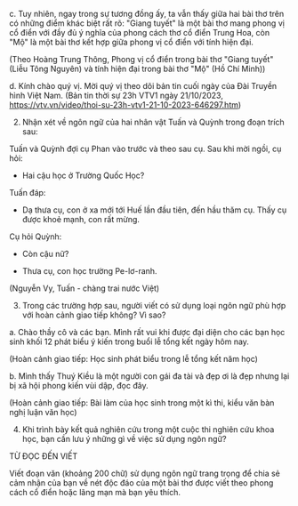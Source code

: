 c. Tuy nhiên, ngay trong sự tương đồng ấy, ta vẫn thấy giữa hai bài thơ trên có những điểm khác biệt rất rõ: "Giang tuyết" là một bài thơ mang phong vị cổ điển với đầy đủ ý nghĩa của phong cách thơ cổ điển Trung Hoa, còn "Mộ" là một bài thơ kết hợp giữa phong vị cổ điển với tính hiện đại.

(Theo Hoàng Trung Thông, Phong vị cổ điển trong bài thơ "Giang tuyết" (Liễu Tông Nguyên) và tính hiện đại trong bài thơ "Mộ" (Hồ Chí Minh))

d. Kính chào quý vị. Mời quý vị theo dõi bản tin cuối ngày của Đài Truyền hình Việt Nam.
(Bản tin thời sự 23h VTV1 ngày 21/10/2023, https://vtv.vn/video/thoi-su-23h-vtv1-21-10-2023-646297.htm)

2. Nhận xét về ngôn ngữ của hai nhân vật Tuấn và Quỳnh trong đoạn trích sau:

Tuấn và Quỳnh đợi cụ Phan vào trước và theo sau cụ. Sau khi mời ngồi, cụ hỏi:

- Hai cậu học ở Trường Quốc Học?

Tuấn đáp:

- Dạ thưa cụ, con ở xa mới tới Huế lần đầu tiên, đến hầu thăm cụ. Thấy cụ được khoẻ mạnh, con rất mừng.

Cụ hỏi Quỳnh:

- Còn cậu nữ?

- Thưa cụ, con học trường Pe-lơ-ranh.

(Nguyễn Vy, Tuấn - chàng trai nước Việt)

3. Trong các trường hợp sau, người viết có sử dụng loại ngôn ngữ phù hợp với hoàn cảnh giao tiếp không? Vì sao?

a. Chào thầy cô và các bạn. Mình rất vui khi được đại diện cho các bạn học sinh khối 12 phát biểu ý kiến trong buổi lễ tổng kết ngày hôm nay.

(Hoàn cảnh giao tiếp: Học sinh phát biểu trong lễ tổng kết năm học)

b. Mình thấy Thuý Kiều là một người con gái đa tài và đẹp ơi là đẹp nhưng lại bị xã hội phong kiến vùi dập, đọc đây.

(Hoàn cảnh giao tiếp: Bài làm của học sinh trong một kì thi, kiểu văn bàn nghị luận văn học)

4. Khi trình bày kết quả nghiên cứu trong một cuộc thi nghiên cứu khoa học, bạn cần lưu ý những gì về việc sử dụng ngôn ngữ?

TỪ ĐỌC ĐẾN VIẾT

Viết đoạn văn (khoảng 200 chữ) sử dụng ngôn ngữ trang trọng để chia sẻ cảm nhận của bạn về nét độc đáo của một bài thơ được viết theo phong cách cổ điển hoặc lãng mạn mà bạn yêu thích.